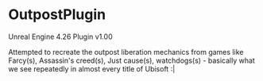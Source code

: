 # OutpostPlugin
 
Unreal Engine 4.26 Plugin
v1.00

Attempted to recreate the outpost liberation mechanics from games like Farcy(s), Assassin's creed(s), Just cause(s), watchdogs(s) - basically what we see repeatedly in almost every title of Ubisoft :| 


